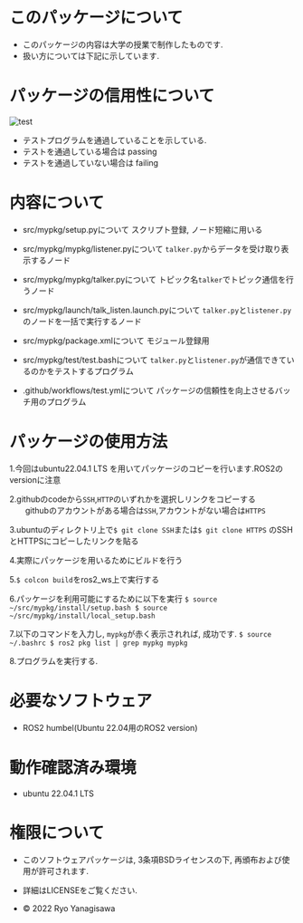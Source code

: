 # このパッケージについて

 * このパッケージの内容は大学の授業で制作したものです.
 * 扱い方については下記に示しています.

# パッケージの信用性について

 ![test](https://github.com/ryo0806/ros2_ws/actions/workflows/test.yml/badge.svg)
 * テストプログラムを通過していることを示している.
 * テストを通過している場合は passing　
 * テストを通過していない場合は failing

# 内容について

 * src/mypkg/setup.pyについて
	スクリプト登録, ノード短縮に用いる

 * src/mypkg/mypkg/listener.pyについて
	`talker.py`からデータを受け取り表示するノード

 * src/mypkg/mypkg/talker.pyについて
	トピック名`talker`でトピック通信を行うノード

 * src/mypkg/launch/talk_listen.launch.pyについて
	`talker.py`と`listener.py`のノードを一括で実行するノード

 * src/mypkg/package.xmlについて
	モジュール登録用

 * src/mypkg/test/test.bashについて
	`talker.py`と`listener.py`が通信できているのかをテストするプログラム

 * .github/workflows/test.ymlについて 
	パッケージの信頼性を向上させるバッチ用のプログラム

# パッケージの使用方法

 1.今回はubuntu22.04.1 LTS を用いてパッケージのコピーを行います.ROS2のversionに注意

 2.githubのcodeから`SSH`,`HTTP`のいずれかを選択しリンクをコピーする
　　githubのアカウントがある場合は`SSH`,アカウントがない場合は`HTTPS`

 3.ubuntuのディレクトリ上で`$ git clone SSH`または`$ git clone HTTPS`
   のSSHとHTTPSにコピーしたリンクを貼る

 4.実際にパッケージを用いるためにビルドを行う

 5.`$ colcon build`をros2_ws上で実行する

 6.パッケージを利用可能にするために以下を実行
    ```$ source ~/src/mypkg/install/setup.bash
    $ source ~/src/mypkg/install/local_setup.bash```

 7.以下のコマンドを入力し, `mypkg`が赤く表示されれば, 成功です.
    ```$ source ~/.bashrc
    $ ros2 pkg list | grep mypkg
     mypkg```

 8.プログラムを実行する.

# 必要なソフトウェア

 * ROS2 humbel(Ubuntu 22.04用のROS2 version)

# 動作確認済み環境

 * ubuntu 22.04.1 LTS

# 権限について
 
 * このソフトウェアパッケージは, 3条項BSDライセンスの下, 再頒布および使用が許可されます.

 * 詳細はLICENSEをご覧ください.
 
 * © 2022 Ryo Yanagisawa
